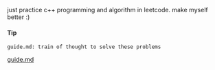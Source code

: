 just practice c++ programming and algorithm in leetcode. 
make myself better :)
#### Tip
```
guide.md: train of thought to solve these problems
```
[guide.md](https://github.com/chenup/LeetCode/blob/master/guide.md)
